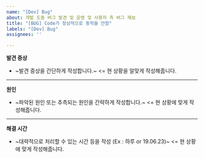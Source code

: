 ```yaml
---
name: "[Dev] Bug"
about: 개발 도중 버그 발견 및 운영 및 사용자 측 버그 제보
title: "[BUG] Code가 정상적으로 동작을 안함"
labels: "[Dev] Bug"
assignees: ''

---
```


**발견 증상** 

* ~발견 증상을 간단하게 작성합니다.~ <= 현 상황을 알맞게 작성해줍니다.

--- 

**원인**

* ~파악된 원인 또는 추측되는 원인을 간략하게 작성합니다.~ <= 현 상황에 맞게 작성해줍니다. 

--- 

**해결 시간**

* ~대략적으로 처리할 수 있는 시간 등을 작성 (Ex : 하루 or 19.06.23)~ <= 현 상황에 맞게 작성해줍니다.
